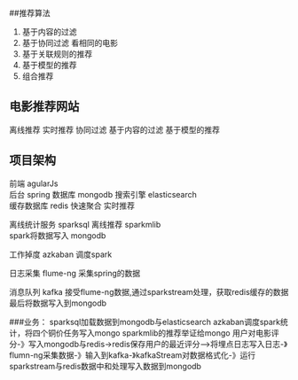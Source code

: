 ##推荐算法
1. 基于内容的过滤
2. 基于协同过滤  看相同的电影
3. 基于关联规则的推荐  
4. 基于模型的推荐
5. 组合推荐

## 电影推荐网站
离线推荐  实时推荐
协同过滤  基于内容的过滤  基于模型的推荐

## 项目架构
前端 agularJs   
后台  spring
数据库 mongodb 
搜索引擎 elasticsearch  
缓存数据库 redis 快速聚合 实时推荐

离线统计服务  sparksql
离线推荐  sparkmlib  
spark将数据写入 mongodb

工作掉度  azkaban
调度spark

日志采集  flume-ng 采集spring的数据 

消息队列  kafka 接受flume-ng数据,通过sparkstream处理，获取redis缓存的数据最后将数据写入到mongodb


###业务：
sparksql加载数据到mongodb与elasticsearch
azkaban调度spark统计，将四个铜价任务写入mongo
sparkmlib的推荐举证给mongo
用户对电影评分-》写入mongodb与redis->redis保存用户的最近评分—>将埋点日志写入日志-》flumn-ng采集数据-》输入到kafka-》kafkaStream对数据格式化-》运行sparkstream与redis数据中和处理写入数据到mongodb